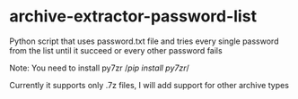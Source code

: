 # archive-extractor-password-list
Python script that uses password.txt file and tries every single password from the list until it succeed or every other password fails


Note: You need to install py7zr
/*pip install py7zr*/

Currently it supports only .7z files, I will add support for other archive types

